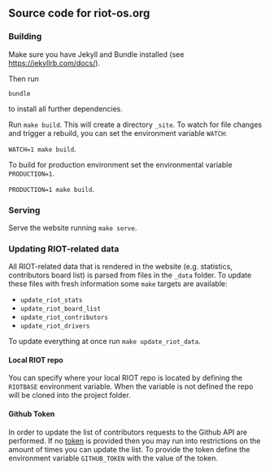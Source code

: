 ## Source code for riot-os.org

### Building
Make sure you have Jekyll and Bundle installed (see https://jekyllrb.com/docs/).

Then run

```
bundle
```

to install all further dependencies.

Run `make build`. This will create a directory `_site`. To watch
for file changes and trigger a rebuild, you can set the environment variable
`WATCH`:

`WATCH=1 make build`.

To build for production environment set the environmental variable
`PRODUCTION=1`.

`PRODUCTION=1 make build`.

### Serving

Serve the website running `make serve`.

### Updating RIOT-related data
All RIOT-related data that is rendered in the website (e.g. statistics,
contributors board list) is parsed from files in the `_data` folder. To
update these files with fresh information some `make` targets are available:

- `update_riot_stats`
- `update_riot_board_list`
- `update_riot_contributors`
- `update_riot_drivers`

To update everything at once run `make update_riot_data`.

#### Local RIOT repo
You can specify where your local RIOT repo is located by defining the `RIOTBASE`
environment variable. When the variable is not defined the repo will be cloned
into the project folder.

#### Github Token
In order to update the list of contributors requests to the Github API are performed.
If no [token](https://docs.github.com/en/github/authenticating-to-github/creating-a-personal-access-token)
is provided then you may run into restrictions on the
amount of times you can update the list. To provide the token define the environment
variable `GITHUB_TOKEN` with the value of the token.
